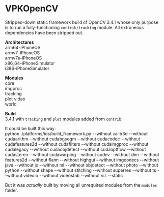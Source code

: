 # VPKOpenCV

Stripped-down static framework build of OpenCV 3.4.1 whose only purpose is to run a fully-functioning `contrib/tracking` module. All extraneous dependencies have been stripped out.

**Architectures**  
arm64-iPhoneOS  armv7-iPhoneOS  armv7s-iPhoneOS  x86_64-iPhoneSimulator   
i386-iPhoneSimulator 

**Modules**   
core  imgproc  tracking  
plotvideo  world  


**Build**  
3.4.1 with `tracking` and `plot` modules added from `contrib`
 
It could be built this way:  
python ./platforms/ios/build_framework.py  --without calib3d --without cudaarithm --without cudabgsegm --without cudacodec --without cudafeatures2d --without cudafilters --without cudaimgproc --without cudalegacy --without cudaobjdetect --without cudaoptflow --without cudastereo --without cudawarping --without cudev --without dnn --without features2d --without flann --without highgui  --without imgcodecs --without java --without js --without ml --without objdetect --without photo  --without python --without shape --without stitching --without superres --without ts  --without videoio --without videostab --without viz     --static

But it was _actually_ built by moving all unrequired modules from the `modules` folder.